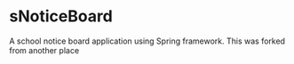 # sNoticeBoard

A school notice board application using Spring framework. This was forked from another place
